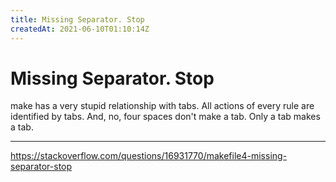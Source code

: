 ```yaml
---
title: Missing Separator. Stop
createdAt: 2021-06-10T01:10:14Z
---
```


# Missing Separator. Stop

make has a very stupid relationship with tabs. All actions of every rule are identified by tabs. And, no, four spaces don't make a tab. Only a tab makes a tab.

---
https://stackoverflow.com/questions/16931770/makefile4-missing-separator-stop